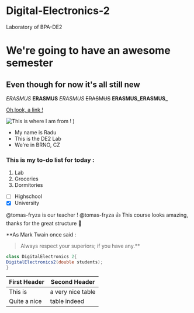 # Digital-Electronics-2
Laboratory of BPA-DE2
# We're going to have an awesome semester
## Even though for now it's all still new 


*ERASMUS* **ERASMUS** _ERASMUS_ ~~ERASMUS~~ **ERASMUS_ERASMUS_**


[Oh,look, a link !](https://www.google.com)


![This is where I am from !](https://user-images.githubusercontent.com/32979978/134162818-d80b9617-73a2-4c6b-b470-9cd9180ee328.png) )

* My name is Radu
* This is the DE2 Lab
* We're in BRNO, CZ

### This is my to-do list for today :
1. Lab
2. Groceries
3. Dormitories

- [ ] Highschool
- [x] University

@tomas-fryza is our teacher !
@tomas-fryza :+1: This course looks amazing, thanks for the great structure 🦮

**As Mark Twain once said :

>Always respect your superiors; if you have any.**

```java
class DigitalElectronics 2{
DigitalElectronics2(double students);
}
```

First Header | Second Header
------------ | -------------
This is | a very nice table
Quite a nice | table indeed
